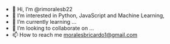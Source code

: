- 👋 Hi, I’m @rimoralesb22
- 👀 I’m interested in Python, JavaScript and Machine Learning,
- 🌱 I’m currently learning ...
- 💞️ I’m looking to collaborate on ...
- 📫 How to reach me moralesbricardo1@gmail.com

<!---
rimoralesb22/rimoralesb22 is a ✨ special ✨ repository because its `README.md` (this file) appears on your GitHub profile.
You can click the Preview link to take a look at your changes.
--->
